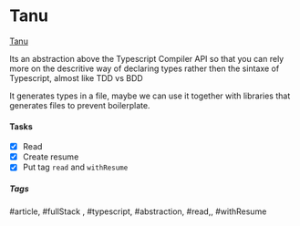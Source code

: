# Tanu
[Tanu](https://github.com/ariesclark/tanu.js)

Its an abstraction above the Typescript Compiler API so that you can rely more on the descritive way of declaring types rather then the sintaxe of Typescript, almost like TDD vs BDD

It generates types in a file, maybe we can use it together with libraries that generates files to prevent boilerplate.

#### Tasks
- [x] Read
- [x] Create resume
- [x] Put tag `read` and `withResume`

##### Tags
#article, #fullStack , #typescript, #abstraction, #read,, #withResume 
